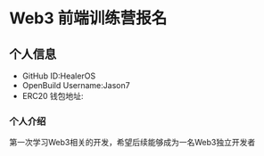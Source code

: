 # Web3 前端训练营报名

## 个人信息

* GitHub ID:HealerOS
* OpenBuild Username:Jason7
* ERC20 钱包地址: 

### 个人介绍
第一次学习Web3相关的开发，希望后续能够成为一名Web3独立开发者